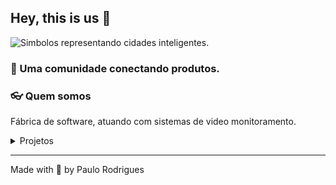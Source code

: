 ## Hey, this is us 👋

![Simbolos representando cidades inteligentes.](https://cdn.pixabay.com/photo/2021/04/05/01/20/smart-city-6151875_1280.jpg)

### 🍿 Uma comunidade conectando produtos.

### 👓 Quem somos

Fábrica de software, atuando com sistemas de video monitoramento.

<details> 
	<summary>Projetos</summary>
	<br>
	<ul>
		<li>Evidence</li>
		<li>Multidash</li>
		<li>Gerenciador de Licenças</li>
	</ul>
</details>

---


Made with 🖤 by Paulo Rodrigues

